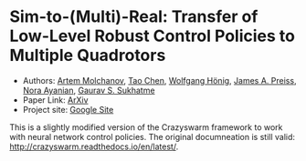 # Sim-to-(Multi)-Real: Transfer of Low-Level Robust Control Policies to Multiple Quadrotors
- Authors: [Artem Molchanov](https://amolchanov86.github.io/), [Tao Chen](https://taochenosu.github.io/), [Wolfgang Hönig](http://act.usc.edu/group.html), [James A. Preiss](http://jpreiss.github.io/), [Nora Ayanian](https://viterbi-web.usc.edu/~ayanian/), [Gaurav S. Sukhatme](http://robotics.usc.edu/~gaurav/)
- Paper Link: [ArXiv](https://arxiv.org/abs/1903.04628)
- Project site: [Google Site](https://sites.google.com/view/sim-to-multi-quad)

This is a slightly modified version of the Crazyswarm framework to work with neural network control policies. The original documneation is still valid: http://crazyswarm.readthedocs.io/en/latest/.
